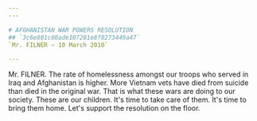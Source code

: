 ```yaml
---
---

# AFGHANISTAN WAR POWERS RESOLUTION
## `3c6e881c80ade107201e8f8273449a47`
`Mr. FILNER — 10 March 2010`

---
```



Mr. FILNER. The rate of homelessness amongst our troops who served in 
Iraq and Afghanistan is higher. More Vietnam vets have died from 
suicide than died in the original war. That is what these wars are 
doing to our society. These are our children. It's time to take care of 
them. It's time to bring them home. Let's support the resolution on the 
floor.